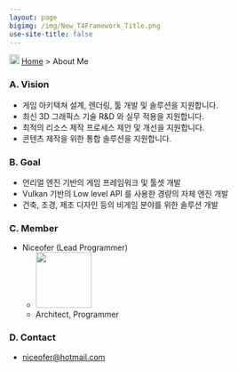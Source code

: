 ```yaml
---
layout: page
bigimg: /img/New_T4Framework_Title.png
use-site-title: false
---
```

<img src="https://t4framework.com/img/Folders2.png" width="18px" height="18px"> [Home](https://t4framework.com/index) > About Me

### A. Vision

- 게임 아키텍쳐 설계, 렌더링, 툴 개발 및 솔루션을 지원합니다.
- 최신 3D 그래픽스 기술 R&D 와 실무 적용을 지원합니다.
- 최적의 리소스 제작 프로세스 제안 및 개선을 지원합니다.
- 콘텐츠 제작을 위한 통합 솔루션을 지원합니다.

### B. Goal

- 언리얼 엔진 기반의 게임 프레임워크 및 툴셋 개발
- Vulkan 기반의 Low level API 를 사용한 경량의 자체 엔진 개발
- 건축, 조경, 제조 디자인 등의 비게임 분야를 위한 솔루션 개발

### C. Member

- Niceofer (Lead Programmer)
  - <img src="https://t4framework.com/img/Noh.png" width="100px" height="100px">
  - Architect, Programmer

### D. Contact

- <niceofer@hotmail.com>
